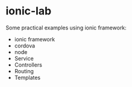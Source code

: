 # ionic-lab
Some practical examples using ionic framework:
  - ionic framework
  - cordova
  - node
  - Service
  - Controllers
  - Routing
  - Templates
